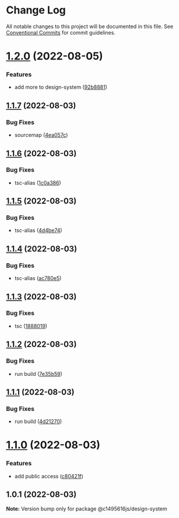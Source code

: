 # Change Log

All notable changes to this project will be documented in this file.
See [Conventional Commits](https://conventionalcommits.org) for commit guidelines.

# [1.2.0](https://github.com/c1495616js/jerry-fe-library/compare/@c1495616js/design-system@1.1.7...@c1495616js/design-system@1.2.0) (2022-08-05)


### Features

* add more to design-system ([92b8881](https://github.com/c1495616js/jerry-fe-library/commit/92b8881a31d382f6fe50bba71be673f8a9e08d4d))





## [1.1.7](https://github.com/c1495616js/jerry-fe-library/compare/@c1495616js/design-system@1.1.6...@c1495616js/design-system@1.1.7) (2022-08-03)


### Bug Fixes

* sourcemap ([4ea057c](https://github.com/c1495616js/jerry-fe-library/commit/4ea057ca68a59d22387039d863b67a2037964286))





## [1.1.6](https://github.com/c1495616js/jerry-fe-library/compare/@c1495616js/design-system@1.1.5...@c1495616js/design-system@1.1.6) (2022-08-03)


### Bug Fixes

* tsc-alias ([1c0a386](https://github.com/c1495616js/jerry-fe-library/commit/1c0a38677dbefa40d32684eaa26f86962184a7c2))





## [1.1.5](https://github.com/c1495616js/jerry-fe-library/compare/@c1495616js/design-system@1.1.4...@c1495616js/design-system@1.1.5) (2022-08-03)


### Bug Fixes

* tsc-alias ([4d4be74](https://github.com/c1495616js/jerry-fe-library/commit/4d4be7419cf3e8b032edd226b51a6aa3d2bc7e5c))





## [1.1.4](https://github.com/c1495616js/jerry-fe-library/compare/@c1495616js/design-system@1.1.3...@c1495616js/design-system@1.1.4) (2022-08-03)


### Bug Fixes

* tsc-alias ([ac780e5](https://github.com/c1495616js/jerry-fe-library/commit/ac780e58c28c7c8fa1ba2fb70293f54c17c0c042))





## [1.1.3](https://github.com/c1495616js/jerry-fe-library/compare/@c1495616js/design-system@1.1.2...@c1495616js/design-system@1.1.3) (2022-08-03)


### Bug Fixes

* tsc ([1888019](https://github.com/c1495616js/jerry-fe-library/commit/18880196b4fdf74761b407abfe25fd5b5f78f395))





## [1.1.2](https://github.com/c1495616js/jerry-fe-library/compare/@c1495616js/design-system@1.1.1...@c1495616js/design-system@1.1.2) (2022-08-03)


### Bug Fixes

* run build ([7e35b59](https://github.com/c1495616js/jerry-fe-library/commit/7e35b590a6de1f438df9a348577b434a7b790019))





## [1.1.1](https://github.com/c1495616js/jerry-fe-library/compare/@c1495616js/design-system@1.1.0...@c1495616js/design-system@1.1.1) (2022-08-03)


### Bug Fixes

* run build ([4d21270](https://github.com/c1495616js/jerry-fe-library/commit/4d2127001e34a569ac263b7d50a734f30144438d))





# [1.1.0](https://github.com/c1495616js/jerry-fe-library/compare/@c1495616js/design-system@1.0.1...@c1495616js/design-system@1.1.0) (2022-08-03)


### Features

* add public access ([c80421f](https://github.com/c1495616js/jerry-fe-library/commit/c80421f9278f6cc41e5c0b72d0e0a1855ac1196d))





## 1.0.1 (2022-08-03)

**Note:** Version bump only for package @c1495616js/design-system
